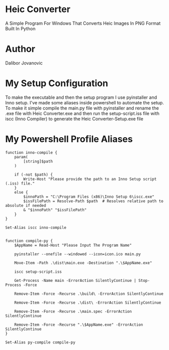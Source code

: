 # Heic Converter
A Simple Program For Windows That Converts Heic Images In PNG Format Built In Python

# Author
Dalibor Jovanovic

# My Setup Configuration
To make the executable and then the setup program I use pyinstaller and Inno setup.
I've made some aliases inside powershell to automate the setup.
To make it simple compile the main.py file with pyinstaller and rename the .exe file
with Heic Converter.exe and then run the setup-script.iss file with iscc (Inno Compiler)
to generate the Heic Converter-Setup.exe file

# My Powershell Profile Aliases
```
function inno-compile {
    param(
        [string]$path
    )

    if (-not $path) {
        Write-Host "Please provide the path to an Inno Setup script (.iss) file."
    }
    else {
        $innoPath = "C:\Program Files (x86)\Inno Setup 6\iscc.exe"
        $issFilePath = Resolve-Path $path  # Resolves relative path to absolute if needed
        & "$innoPath" "$issFilePath"
    }
}

Set-Alias iscc inno-compile


function compile-py {
    $AppName = Read-Host "Please Input The Program Name"

    pyinstaller --onefile --windowed --icon=icon.ico main.py

    Move-Item -Path .\dist\main.exe -Destination ".\$AppName.exe"

    iscc setup-script.iss

    Get-Process -Name main -ErrorAction SilentlyContinue | Stop-Process -Force

    Remove-Item -Force -Recurse .\build\ -ErrorAction SilentlyContinue

    Remove-Item -Force -Recurse .\dist\ -ErrorAction SilentlyContinue

    Remove-Item -Force -Recurse .\main.spec -ErrorAction SilentlyContinue

    Remove-Item -Force -Recurse ".\$AppName.exe" -ErrorAction SilentlyContinue
}

Set-Alias py-compile compile-py
```

